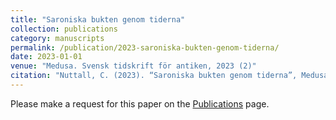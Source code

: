 ```yaml
---
title: "Saroniska bukten genom tiderna"
collection: publications
category: manuscripts
permalink: /publication/2023-saroniska-bukten-genom-tiderna/
date: 2023-01-01
venue: "Medusa. Svensk tidskrift för antiken, 2023 (2)"
citation: "Nuttall, C. (2023). “Saroniska bukten genom tiderna”, Medusa. Svensk tidskrift för antiken, 2023 (2), 27–30."
---
```

Please make a request for this paper on the [Publications](https://christophernuttall.github.io/publications/) page.
